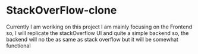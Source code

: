 # StackOverFlow-clone

Currently I am woriking on this project 
I am mainly focusing on the Frontend so, I will replicate the stackOverflow UI and quite a simple backend so, the backend will no tbe as same as stack overflow but it will be somewhat functional 

